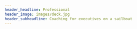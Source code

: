 ```yaml
---
header_headline: Professional
header_image: images/deck.jpg
header_subheadline: Coaching for executives on a sailboat
---
```

